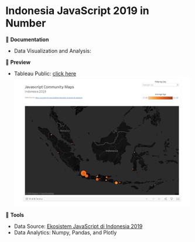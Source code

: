 # Indonesia JavaScript 2019 in Number

📔 **Documentation**
- Data Visualization and Analysis: 

🚀 **Preview**
- Tableau Public: [click here](https://public.tableau.com/profile/albert.bill.alroy#!/vizhome/JavascriptCommunityinIndonesia/Dashboard1)
![alt text](img/dashboard1.png)


🔧 **Tools**
- Data Source: [Ekosistem JavaScript di Indonesia 2019](https://www.kaggle.com/rizafahmi/ekosistem-javascript-di-indonesia)
- Data Analytics: Numpy, Pandas, and Plotly
